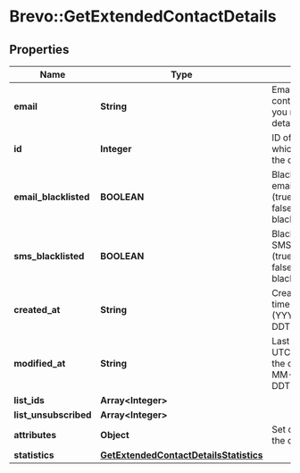 # Brevo::GetExtendedContactDetails

## Properties
Name | Type | Description | Notes
------------ | ------------- | ------------- | -------------
**email** | **String** | Email address of the contact for which you requested the details | 
**id** | **Integer** | ID of the contact for which you requested the details | 
**email_blacklisted** | **BOOLEAN** | Blacklist status for email campaigns (true&#x3D;blacklisted, false&#x3D;not blacklisted) | 
**sms_blacklisted** | **BOOLEAN** | Blacklist status for SMS campaigns (true&#x3D;blacklisted, false&#x3D;not blacklisted) | 
**created_at** | **String** | Creation UTC date-time of the contact (YYYY-MM-DDTHH:mm:ss.SSSZ) | 
**modified_at** | **String** | Last modification UTC date-time of the contact (YYYY-MM-DDTHH:mm:ss.SSSZ) | 
**list_ids** | **Array&lt;Integer&gt;** |  | 
**list_unsubscribed** | **Array&lt;Integer&gt;** |  | [optional] 
**attributes** | **Object** | Set of attributes of the contact | 
**statistics** | [**GetExtendedContactDetailsStatistics**](GetExtendedContactDetailsStatistics.md) |  | 


